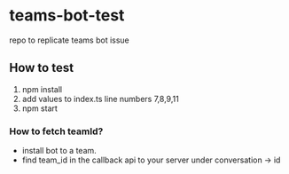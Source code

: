# teams-bot-test
repo to replicate teams bot issue

## How to test
1. npm install
2. add values to index.ts line numbers 7,8,9,11
3. npm start

### How to fetch teamId?
- install bot to a team.
- find team_id in the callback api to your server under conversation -> id
